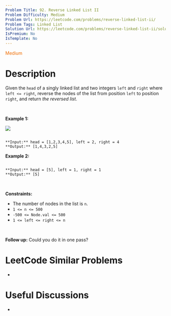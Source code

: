 ```yaml
---
Problem Title: 92. Reverse Linked List II
Problem Difficulty: Medium
Problem Url: https://leetcode.com/problems/reverse-linked-list-ii/
Problem Tags: Linked List
Solution Url: https://leetcode.com/problems/reverse-linked-list-ii/solution/
IsPremium: No
IsTemplate: No
---
```


<span style="color: rgb(239, 108, 0);">Medium</span>

# Description

Given the `head` of a singly linked list and two integers `left` and `right` where `left <= right`, reverse the nodes of the list from position `left` to position `right`, and return *the reversed list*.


 


**Example 1:**


![](https://assets.leetcode.com/uploads/2021/02/19/rev2ex2.jpg)

```

**Input:** head = [1,2,3,4,5], left = 2, right = 4
**Output:** [1,4,3,2,5]

```

**Example 2:**



```

**Input:** head = [5], left = 1, right = 1
**Output:** [5]

```

 


**Constraints:**


* The number of nodes in the list is `n`.
* `1 <= n <= 500`
* `-500 <= Node.val <= 500`
* `1 <= left <= right <= n`


 


**Follow up:** Could you do it in one pass?

# LeetCode Similar Problems

- []()

# Useful Discussions

- []()
